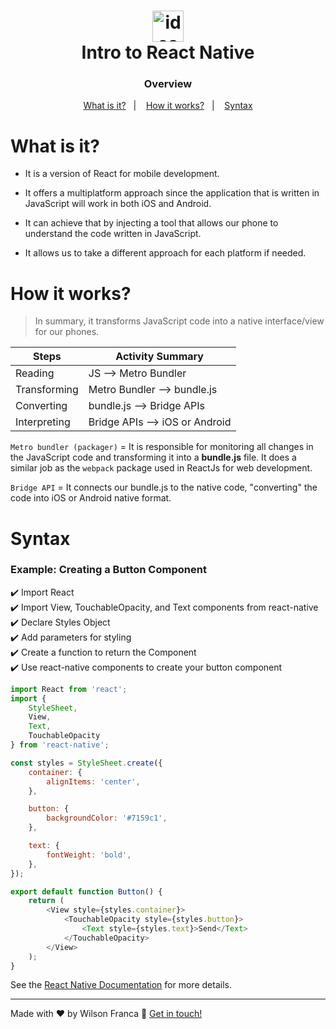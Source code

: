<h1 align="center">
    <img height=50 alt="idea" src="https://reactnative.dev/img/header_logo.svg" />
    <br>
    Intro to React Native
</h1>

<h3 align="center">Overview</h3>
<p align="center">
  <a href="#what-is-it">What is it?</a>&nbsp;&nbsp;&nbsp;|&nbsp;&nbsp;&nbsp;
  <a href="#how-it-works">How it works?</a>&nbsp;&nbsp;&nbsp;|&nbsp;&nbsp;&nbsp;
  <a href="#syntax">Syntax</a>
</p>

# What is it?
- It is a version of React for mobile development.

- It offers a multiplatform approach since the application that is written in JavaScript will work in both iOS and Android.

- It can achieve that by injecting a tool that allows our phone to understand the code written in JavaScript.

- It allows us to take a different approach for each platform if needed.

# How it works?

> In summary, it transforms JavaScript code into a native interface/view for our phones.

<center>

|Steps | Activity Summary |
| --- | ---|
| Reading | JS --> Metro Bundler |
| Transforming | Metro Bundler --> bundle.js |
| Converting | bundle.js --> Bridge APIs |
| Interpreting | Bridge APIs --> iOS or Android |

</center>

`Metro bundler (packager)` = It is responsible for monitoring all changes in the JavaScript code and transforming it into a **bundle.js** file. It does a similar job as the `webpack` package used in ReactJs for web development.

`Bridge API` = It connects our bundle.js to the native code, "converting" the code into iOS or Android native format.

# Syntax

### Example: Creating a Button Component

:heavy_check_mark: Import React<br>
:heavy_check_mark: Import View, TouchableOpacity, and Text components from react-native<br>
:heavy_check_mark: Declare Styles Object<br>
:heavy_check_mark: Add parameters for styling<br>
:heavy_check_mark: Create a function to return the Component<br>
:heavy_check_mark: Use react-native components to create your button component<br>

```javascript
import React from 'react';
import {
    StyleSheet,
    View,
    Text,
    TouchableOpacity
} from 'react-native';

const styles = StyleSheet.create({
    container: {
        alignItems: 'center',
    },

    button: {
        backgroundColor: '#7159c1',
    },

    text: {
        fontWeight: 'bold',
    },
});

export default function Button() {
    return (
        <View style={styles.container}>
            <TouchableOpacity style={styles.button}>
                <Text style={styles.text}>Send</Text>
            </TouchableOpacity>
        </View>
    );
}

```

See the [React Native
Documentation](https://reactnative.dev/docs/getting-started) for more details.

---
Made with :heart: by Wilson Franca :wave: [Get in touch!](https://www.linkedin.com/in/wilsonfranca-env-engineer/)










